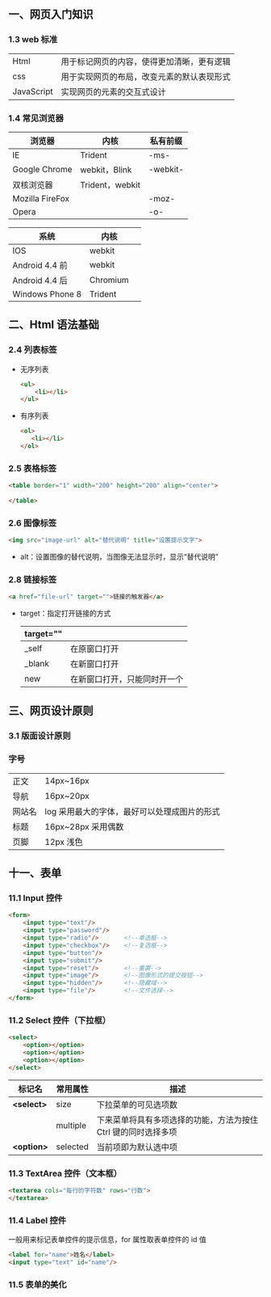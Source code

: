 ## 一、网页入门知识

### 1.3 web 标准

|            |                                            |
| ---------- | ------------------------------------------ |
| Html       | 用于标记网页的内容，使得更加清晰，更有逻辑 |
| css        | 用于实现网页的布局，改变元素的默认表现形式 |
| JavaScript | 实现网页的元素的交互式设计                 |

### 1.4 常见浏览器

| 浏览器          | 内核            | 私有前缀 |
| --------------- | --------------- | -------- |
| IE              | Trident         | -ms-     |
| Google Chrome   | webkit，Blink   | -webkit- |
| 双核浏览器      | Trident，webkit |          |
| Mozilla FireFox |                 | -moz-    |
| Opera           |                 | -o-      |

| 系统            | 内核     |      |
| --------------- | -------- | ---- |
| IOS             | webkit   |      |
| Android 4.4 前  | webkit   |      |
| Android 4.4 后  | Chromium |      |
| Windows Phone 8 | Trident  |      |

## 二、Html 语法基础

### 2.4 列表标签

- 无序列表

    ```html
    <ul>
        <li></li>
    </ul>
    ```

- 有序列表

     ```html
    <ol>
        <li></li>
    </ol>
    ```

### 2.5 表格标签

```html
<table border="1" width="200" height="200" align="center">
    
</table>
```

### 2.6 图像标签

```html
<img src="image-url" alt="替代说明" title="设置提示文字">
```

- alt：设置图像的替代说明，当图像无法显示时，显示“替代说明”

### 2.8 链接标签

```html
<a href="file-url" target="">链接的触发器</a>
```

- target：指定打开链接的方式

  | target="" |                              |
  | --------- | ---------------------------- |
  | _self     | 在原窗口打开                 |
  | _blank    | 在新窗口打开                 |
  | new       | 在新窗口打开，只能同时开一个 |

## 三、网页设计原则

### 3.1 版面设计原则

### 字号

|        |                                              |
| ------ | -------------------------------------------- |
| 正文   | 14px~16px                                    |
| 导航   | 16px~20px                                    |
| 网站名 | log 采用最大的字体，最好可以处理成图片的形式 |
| 标题   | 16px~28px 采用偶数                           |
| 页脚   | 12px 浅色                                    |

## 十一、表单

### 11.1 Input 控件

```html
<form>
    <input type="text"/>
    <input type="password"/>
    <input type="radio"/>		<!--单选框-->
    <input type="checkbox"/>	<!--复选框-->
    <input type="button"/>
    <input type="submit"/>
    <input type="reset"/>		<!--重置-->
    <input type="image"/>		<!--图像形式的提交按钮-->
    <input type="hidden"/>		<!--隐藏域-->
    <input type="file"/>		<!--文件选择-->
</form>
```

### 11.2 Select 控件（下拉框）

```html
<select>
    <option></option>
    <option></option>
    <option></option>
</select>
```

| 标记名        | 常用属性 | 描述                                                         |
| ------------- | -------- | ------------------------------------------------------------ |
| **\<select>** | size     | 下拉菜单的可见选项数                                         |
|               | multiple | 下来菜单将具有多项选择的功能，方法为按住 Ctrl 键的同时选择多项 |
| **\<option>** | selected | 当前项即为默认选中项                                         |

### **11.3 TextArea 控件（文本框）**

```html
<textarea cols="每行的字符数" rows="行数">
</textarea>
```

### 11.4 Label 控件

一般用来标记表单控件的提示信息，for 属性取表单控件的 id 值

```html
<label for="name">姓名</label>
<input type="text" id="name"/>
```

### 11.5 表单的美化